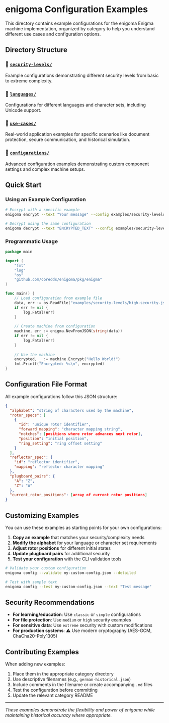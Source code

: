 # enigoma Configuration Examples

This directory contains example configurations for the enigoma Enigma machine implementation, organized by category to help you understand different use cases and configuration options.

## Directory Structure

### 📁 [`security-levels/`](./security-levels/)
Example configurations demonstrating different security levels from basic to extreme complexity.

### 📁 [`languages/`](./languages/) 
Configurations for different languages and character sets, including Unicode support.

### 📁 [`use-cases/`](./use-cases/)
Real-world application examples for specific scenarios like document protection, secure communication, and historical simulation.

### 📁 [`configurations/`](./configurations/)
Advanced configuration examples demonstrating custom component settings and complex machine setups.

## Quick Start

### Using an Example Configuration

```bash
# Encrypt with a specific example
enigoma encrypt --text "Your message" --config examples/security-levels/high-security.json

# Decrypt using the same configuration
enigoma decrypt --text "ENCRYPTED_TEXT" --config examples/security-levels/high-security.json
```

### Programmatic Usage

```go
package main

import (
    "fmt"
    "log"
    "os"
    "github.com/coredds/enigoma/pkg/enigma"
)

func main() {
    // Load configuration from example file
    data, err := os.ReadFile("examples/security-levels/high-security.json")
    if err != nil {
        log.Fatal(err)
    }
    
    // Create machine from configuration
    machine, err := enigma.NewFromJSON(string(data))
    if err != nil {
        log.Fatal(err)
    }
    
    // Use the machine
    encrypted, _ := machine.Encrypt("Hello World!")
    fmt.Printf("Encrypted: %s\n", encrypted)
}
```

## Configuration File Format

All example configurations follow this JSON structure:

```json
{
  "alphabet": "string of characters used by the machine",
  "rotor_specs": [
    {
      "id": "unique rotor identifier",
      "forward_mapping": "character mapping string",
      "notches": [positions where rotor advances next rotor],
      "position": "initial position",
      "ring_setting": "ring offset setting"
    }
  ],
  "reflector_spec": {
    "id": "reflector identifier", 
    "mapping": "reflector character mapping"
  },
  "plugboard_pairs": {
    "A": "Z",
    "Z": "A"
  },
  "current_rotor_positions": [array of current rotor positions]
}
```

## Customizing Examples

You can use these examples as starting points for your own configurations:

1. **Copy an example** that matches your security/complexity needs
2. **Modify the alphabet** for your language or character set requirements
3. **Adjust rotor positions** for different initial states
4. **Update plugboard pairs** for additional security
5. **Test your configuration** with the CLI validation tools

```bash
# Validate your custom configuration
enigoma config --validate my-custom-config.json --detailed

# Test with sample text
enigoma config --test my-custom-config.json --text "Test message"
```

## Security Recommendations

- **For learning/education**: Use `classic` or `simple` configurations
- **For file protection**: Use `medium` or `high` security examples  
- **For sensitive data**: Use `extreme` security with custom modifications
- **For production systems**: ⚠️ Use modern cryptography (AES-GCM, ChaCha20-Poly1305)

## Contributing Examples

When adding new examples:

1. Place them in the appropriate category directory
2. Use descriptive filenames (e.g., `german-historical.json`)
3. Include comments in the filename or create accompanying `.md` files
4. Test the configuration before committing
5. Update the relevant category README

---

*These examples demonstrate the flexibility and power of enigoma while maintaining historical accuracy where appropriate.*